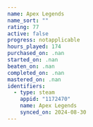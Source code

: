 ```yaml
---
name: Apex Legends
name_sort: ""
rating: 77
active: false
progress: notapplicable
hours_played: 174
purchased_on: .nan
started_on: .nan
beaten_on: .nan
completed_on: .nan
mastered_on: .nan
identifiers:
  - type: steam
    appid: "1172470"
    name: Apex Legends
    synced_on: 2024-08-30
---
```

